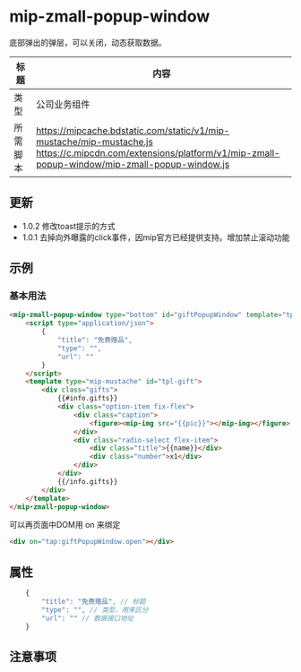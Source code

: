 # mip-zmall-popup-window

底部弹出的弹层，可以关闭，动态获取数据。

标题|内容
----|----
类型|公司业务组件
所需脚本|https://mipcache.bdstatic.com/static/v1/mip-mustache/mip-mustache.js<br>https://c.mipcdn.com/extensions/platform/v1/mip-zmall-popup-window/mip-zmall-popup-window.js

## 更新

- 1.0.2 修改toast提示的方式
- 1.0.1 去掉向外曝露的click事件，因mip官方已经提供支持。增加禁止滚动功能

## 示例

### 基本用法

```html
<mip-zmall-popup-window type="bottom" id="giftPopupWindow" template="tpl-gift">
    <script type="application/json">
        {
            "title": "免费赠品",
            "type": "",
            "url": ""
        }
    </script>
    <template type="mip-mustache" id="tpl-gift">
        <div class="gifts">
            {{#info.gifts}}
            <div class="option-item fix-flex">
                <div class="caption">
                    <figure><mip-img src="{{pic}}"></mip-img></figure>
                </div>
                <div class="radio-select flex-item">
                    <div class="title">{{name}}</div>
                    <div class="number">x1</div>
                </div>
            </div>
            {{/info.gifts}}
        </div>
    </template>
</mip-zmall-popup-window>
```

可以再页面中DOM用 on 来绑定

```html
<div on="tap:giftPopupWindow.open"></div>
```



## 属性

```javascript
    {
        "title": "免费赠品", // 标题
        "type": "", // 类型，用来区分
        "url": "" // 数据接口地址
    }
```

## 注意事项


